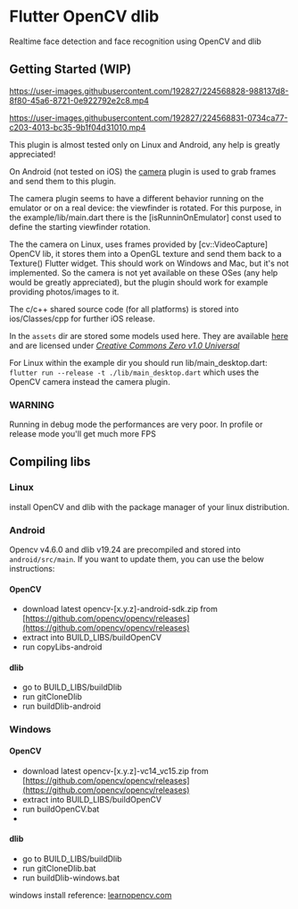 # Flutter OpenCV dlib

Realtime face detection and face recognition using OpenCV and dlib

## Getting Started (WIP)

https://user-images.githubusercontent.com/192827/224568828-988137d8-8f80-45a6-8721-0e922792e2c8.mp4

https://user-images.githubusercontent.com/192827/224568831-0734ca77-c203-4013-bc35-9b1f04d31010.mp4

This plugin is almost tested only on Linux and Android, any help is greatly appreciated!

On Android (not tested on iOS) the [camera](https://pub.dev/packages/camera) plugin is used to grab frames and send them to this plugin.

The camera plugin seems to have a different behavior running on the emulator or on a real device: the
viewfinder is rotated. For this purpose, in the example/lib/main.dart there is the [isRunninOnEmulator] const used to define the starting viewfinder rotation.

The the camera on Linux, uses frames provided by [cv::VideoCapture] OpenCV lib, it stores them into a OpenGL texture and send them back to a Texture() Flutter widget.
This should work on Windows and Mac, but it's not implemented. So the camera is not yet available on these OSes (any help would be greatly appreciated), but the plugin should work for example providing photos/images to it.

The c/c++ shared source code (for all platforms) is stored into ios/Classes/cpp for further iOS release.

In the ```assets``` dir are stored some models used here. They are available [here](https://github.com/davisking/dlib-models) and are
licensed under *[Creative Commons Zero v1.0 Universal](https://github.com/davisking/dlib-models/blob/master/LICENSE)*

For Linux within the example dir you should run lib/main_desktop.dart: 
```flutter run --release -t ./lib/main_desktop.dart```
which uses the OpenCV camera instead the camera plugin.

### WARNING

Running in debug mode the performances are very poor. In profile or release mode you'll get much more FPS

## Compiling libs

### Linux
install OpenCV and dlib with the package manager of your linux distribution.

### Android
Opencv v4.6.0 and dlib v19.24 are precompiled and stored into ```android/src/main```. 
If you want to update them, you can use the below instructions:

#### OpenCV
- download latest opencv-[x.y.z]-android-sdk.zip from [https://github.com/opencv/opencv/releases](https://github.com/opencv/opencv/releases)
- extract into BUILD_LIBS/buildOpenCV
- run copyLibs-android

#### dlib
- go to BUILD_LIBS/buildDlib
- run gitCloneDlib
- run buildDlib-android

### Windows
#### OpenCV
- download latest opencv-[x.y.z]-vc14_vc15.zip from [https://github.com/opencv/opencv/releases](https://github.com/opencv/opencv/releases)
- extract into BUILD_LIBS/buildOpenCV
- run buildOpenCV.bat
- 
#### dlib
- go to BUILD_LIBS/buildDlib
- run gitCloneDlib.bat
- run buildDlib-windows.bat


windows install reference: [learnopencv.com](https://learnopencv.com/install-dlib-on-windows/)
